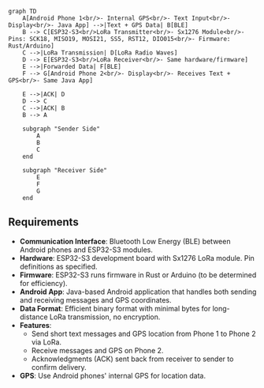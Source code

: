 ```mermaid
graph TD
    A[Android Phone 1<br/>- Internal GPS<br/>- Text Input<br/>- Display<br/>- Java App] -->|Text + GPS Data| B[BLE]
    B --> C[ESP32-S3<br/>LoRa Transmitter<br/>- Sx1276 Module<br/>- Pins: SCK18, MISO19, MOSI21, SS5, RST12, DIO015<br/>- Firmware: Rust/Arduino]
    C -->|LoRa Transmission| D[LoRa Radio Waves]
    D --> E[ESP32-S3<br/>LoRa Receiver<br/>- Same hardware/firmware]
    E -->|Forwarded Data| F[BLE]
    F --> G[Android Phone 2<br/>- Display<br/>- Receives Text + GPS<br/>- Same Java App]
    
    E -->|ACK| D
    D --> C
    C -->|ACK| B
    B --> A
    
    subgraph "Sender Side"
        A
        B
        C
    end
    
    subgraph "Receiver Side"
        E
        F
        G
    end
```

## Requirements

- **Communication Interface**: Bluetooth Low Energy (BLE) between Android phones and ESP32-S3 modules.
- **Hardware**: ESP32-S3 development board with Sx1276 LoRa module. Pin definitions as specified.
- **Firmware**: ESP32-S3 runs firmware in Rust or Arduino (to be determined for efficiency).
- **Android App**: Java-based Android application that handles both sending and receiving messages and GPS coordinates.
- **Data Format**: Efficient binary format with minimal bytes for long-distance LoRa transmission, no encryption.
- **Features**: 
  - Send short text messages and GPS location from Phone 1 to Phone 2 via LoRa.
  - Receive messages and GPS on Phone 2.
  - Acknowledgments (ACK) sent back from receiver to sender to confirm delivery.
- **GPS**: Use Android phones' internal GPS for location data.